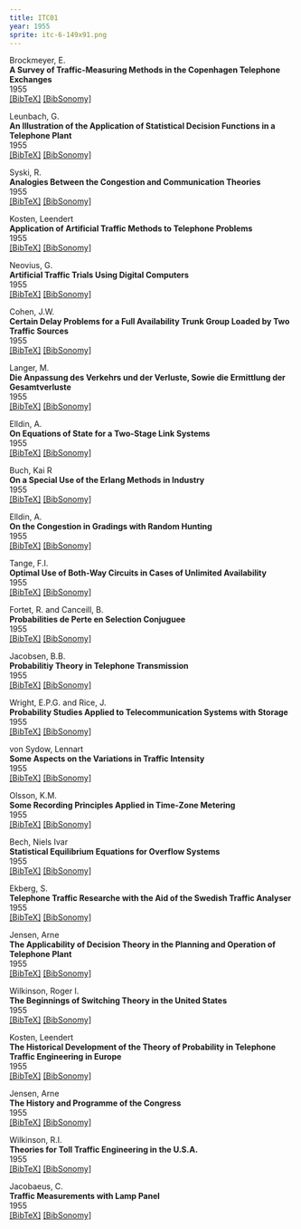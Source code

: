 ```yaml
---
title: ITC01
year: 1955
sprite: itc-6-149x91.png
---
```


Brockmeyer, E.<br/>
**A Survey of Traffic-Measuring Methods in the Copenhagen Telephone Exchanges**<br/>
 1955<br/>
[\[BibTeX\]](javascript:toggleVis('brockmeyer55'))
[\[BibSonomy\]](https://www.bibsonomy.org/bibtex/63939a9cf69231e0a8c2a750e87d8a1d/itc)

<div id="brockmeyer55" style="display: none;" class="bibtex">@inproceedings{brockmeyer55,
    title         = { A Survey of Traffic-Measuring Methods in the Copenhagen Telephone Exchanges },
    year          = { 1955 },
    author        = { Brockmeyer, E. },
    pages         = { 92-105 }
}</div>

Leunbach, G.<br/>
**An Illustration of the Application of Statistical Decision Functions in a Telephone Plant**<br/>
 1955<br/>
[\[BibTeX\]](javascript:toggleVis('leunbach55'))
[\[BibSonomy\]](https://www.bibsonomy.org/bibtex/144f7b93ea570484972a6bf136a1a4ef/itc)

<div id="leunbach55" style="display: none;" class="bibtex">@inproceedings{leunbach55,
    title         = { An Illustration of the Application of Statistical Decision Functions in a Telephone Plant },
    year          = { 1955 },
    author        = { Leunbach, G. },
    pages         = { 130 }
}</div>

Syski, R.<br/>
**Analogies Between the Congestion and Communication Theories**<br/>
 1955<br/>
[\[BibTeX\]](javascript:toggleVis('syski55'))
[\[BibSonomy\]](https://www.bibsonomy.org/bibtex/a76fa7f273ba7b2698080891cd931c54/itc)

<div id="syski55" style="display: none;" class="bibtex">@inproceedings{syski55,
    title         = { Analogies Between the Congestion and Communication Theories },
    year          = { 1955 },
    author        = { Syski, R. },
    pages         = { 124-125 }
}</div>

Kosten, Leendert<br/>
**Application of Artificial Traffic Methods to Telephone Problems**<br/>
 1955<br/>
[\[BibTeX\]](javascript:toggleVis('kosten55_2'))
[\[BibSonomy\]](https://www.bibsonomy.org/bibtex/95c1f965eb2dc0cee98e7751737fec6a/itc)

<div id="kosten55_2" style="display: none;" class="bibtex">@inproceedings{kosten55_2,
    title         = { Application of Artificial Traffic Methods to Telephone Problems },
    year          = { 1955 },
    author        = { Kosten, Leendert },
    pages         = { 107-110 }
}</div>

Neovius, G.<br/>
**Artificial Traffic Trials Using Digital Computers**<br/>
 1955<br/>
[\[BibTeX\]](javascript:toggleVis('neovius55'))
[\[BibSonomy\]](https://www.bibsonomy.org/bibtex/74d40f364d9006fb175cde8fa8437ec5/itc)

<div id="neovius55" style="display: none;" class="bibtex">@inproceedings{neovius55,
    title         = { Artificial Traffic Trials Using Digital Computers },
    year          = { 1955 },
    author        = { Neovius, G. },
    pages         = { 106 }
}</div>

Cohen, J.W.<br/>
**Certain Delay Problems for a Full Availability Trunk Group Loaded by Two Traffic Sources**<br/>
 1955<br/>
[\[BibTeX\]](javascript:toggleVis('cohen55'))
[\[BibSonomy\]](https://www.bibsonomy.org/bibtex/76db459fb4622d747999f4052a9eef4b/itc)

<div id="cohen55" style="display: none;" class="bibtex">@inproceedings{cohen55,
    title         = { Certain Delay Problems for a Full Availability Trunk Group Loaded by Two Traffic Sources },
    year          = { 1955 },
    author        = { Cohen, J.W. },
    pages         = { 57 }
}</div>

Langer, M.<br/>
**Die Anpassung des Verkehrs und der Verluste, Sowie die Ermittlung der Gesamtverluste**<br/>
 1955<br/>
[\[BibTeX\]](javascript:toggleVis('langer55'))
[\[BibSonomy\]](https://www.bibsonomy.org/bibtex/39ce53e3436a5a1871d68d8f1a3b0af3/itc)

<div id="langer55" style="display: none;" class="bibtex">@inproceedings{langer55,
    title         = { Die Anpassung des Verkehrs und der Verluste, Sowie die Ermittlung der Gesamtverluste },
    year          = { 1955 },
    author        = { Langer, M. },
    pages         = { 121-123 }
}</div>

Elldin, A.<br/>
**On Equations of State for a Two-Stage Link Systems**<br/>
 1955<br/>
[\[BibTeX\]](javascript:toggleVis('elldin55_1'))
[\[BibSonomy\]](https://www.bibsonomy.org/bibtex/ca7c57393b449c8d7c59a73cb1d68e30/itc)

<div id="elldin55_1" style="display: none;" class="bibtex">@inproceedings{elldin55_1,
    title         = { On Equations of State for a Two-Stage Link Systems },
    year          = { 1955 },
    author        = { Elldin, A. },
    pages         = { 56 }
}</div>

Buch, Kai R<br/>
**On a Special Use of the Erlang Methods in Industry**<br/>
 1955<br/>
[\[BibTeX\]](javascript:toggleVis('buch55'))
[\[BibSonomy\]](https://www.bibsonomy.org/bibtex/35dbe237b7fa12de08b600fef1f2d642/itc)

<div id="buch55" style="display: none;" class="bibtex">@inproceedings{buch55,
    title         = { On a Special Use of the Erlang Methods in Industry },
    year          = { 1955 },
    author        = { Buch, Kai R },
    pages         = { 76-80 }
}</div>

Elldin, A.<br/>
**On the Congestion in Gradings with Random Hunting**<br/>
 1955<br/>
[\[BibTeX\]](javascript:toggleVis('elldin55_2'))
[\[BibSonomy\]](https://www.bibsonomy.org/bibtex/fdf123707ce1ab793e4be59f36b8062a/itc)

<div id="elldin55_2" style="display: none;" class="bibtex">@inproceedings{elldin55_2,
    title         = { On the Congestion in Gradings with Random Hunting },
    year          = { 1955 },
    author        = { Elldin, A. },
    pages         = { 82 }
}</div>

Tange, F.I.<br/>
**Optimal Use of Both-Way Circuits in Cases of Unlimited Availability**<br/>
 1955<br/>
[\[BibTeX\]](javascript:toggleVis('tange55'))
[\[BibSonomy\]](https://www.bibsonomy.org/bibtex/37c9f50f9869a3cc35103df84bfa1260/itc)

<div id="tange55" style="display: none;" class="bibtex">@inproceedings{tange55,
    title         = { Optimal Use of Both-Way Circuits in Cases of Unlimited Availability },
    year          = { 1955 },
    author        = { Tange, F.I. },
    pages         = { 72 }
}</div>

Fortet, R. and Canceill, B.<br/>
**Probabilities de Perte en Selection Conjuguee**<br/>
 1955<br/>
[\[BibTeX\]](javascript:toggleVis('fortet55'))
[\[BibSonomy\]](https://www.bibsonomy.org/bibtex/8f45b0bd25e88c8a6c5bdcc6167051ed/itc)

<div id="fortet55" style="display: none;" class="bibtex">@inproceedings{fortet55,
    title         = { Probabilities de Perte en Selection Conjuguee },
    year          = { 1955 },
    author        = { Fortet, R. and Canceill, B. },
    pages         = { 41-55 }
}</div>

Jacobsen, B.B.<br/>
**Probabilitiy Theory in Telephone Transmission**<br/>
 1955<br/>
[\[BibTeX\]](javascript:toggleVis('jacobsen55'))
[\[BibSonomy\]](https://www.bibsonomy.org/bibtex/120f8a6d442e31dbf84115801e739cb4/itc)

<div id="jacobsen55" style="display: none;" class="bibtex">@inproceedings{jacobsen55,
    title         = { Probabilitiy Theory in Telephone Transmission },
    year          = { 1955 },
    author        = { Jacobsen, B.B. },
    pages         = { 83-85 }
}</div>

Wright, E.P.G. and Rice, J.<br/>
**Probability Studies Applied to Telecommunication Systems with Storage**<br/>
 1955<br/>
[\[BibTeX\]](javascript:toggleVis('wright55'))
[\[BibSonomy\]](https://www.bibsonomy.org/bibtex/e9c849e2c4bad9079f16558f9515c64d/itc)

<div id="wright55" style="display: none;" class="bibtex">@inproceedings{wright55,
    title         = { Probability Studies Applied to Telecommunication Systems with Storage },
    year          = { 1955 },
    author        = { Wright, E.P.G. and Rice, J. },
    pages         = { 81 }
}</div>

von Sydow, Lennart<br/>
**Some Aspects on the Variations in Traffic Intensity**<br/>
 1955<br/>
[\[BibTeX\]](javascript:toggleVis('vonsydow55'))
[\[BibSonomy\]](https://www.bibsonomy.org/bibtex/88f1ebef2f5a664d86b8c19af86774e3/itc)

<div id="vonsydow55" style="display: none;" class="bibtex">@inproceedings{vonsydow55,
    title         = { Some Aspects on the Variations in Traffic Intensity },
    year          = { 1955 },
    author        = { von Sydow, Lennart },
    pages         = { 58-64 }
}</div>

Olsson, K.M.<br/>
**Some Recording Principles Applied in Time-Zone Metering**<br/>
 1955<br/>
[\[BibTeX\]](javascript:toggleVis('olsson55'))
[\[BibSonomy\]](https://www.bibsonomy.org/bibtex/8ca5c0e23b0339286a4938566bf788a0/itc)

<div id="olsson55" style="display: none;" class="bibtex">@inproceedings{olsson55,
    title         = { Some Recording Principles Applied in Time-Zone Metering },
    year          = { 1955 },
    author        = { Olsson, K.M. },
    pages         = { 74-75 }
}</div>

Bech, Niels Ivar<br/>
**Statistical Equilibrium Equations for Overflow Systems**<br/>
 1955<br/>
[\[BibTeX\]](javascript:toggleVis('bech55'))
[\[BibSonomy\]](https://www.bibsonomy.org/bibtex/99f126858fba9ee2782012cbbea01ed1/itc)

<div id="bech55" style="display: none;" class="bibtex">@inproceedings{bech55,
    title         = { Statistical Equilibrium Equations for Overflow Systems },
    year          = { 1955 },
    author        = { Bech, Niels Ivar },
    pages         = { 66-71 }
}</div>

Ekberg, S.<br/>
**Telephone Traffic Researche with the Aid of the Swedish Traffic Analyser**<br/>
 1955<br/>
[\[BibTeX\]](javascript:toggleVis('ekberg55'))
[\[BibSonomy\]](https://www.bibsonomy.org/bibtex/d7d6d22fdff3460625891f739557e06a/itc)

<div id="ekberg55" style="display: none;" class="bibtex">@inproceedings{ekberg55,
    title         = { Telephone Traffic Researche with the Aid of the Swedish Traffic Analyser },
    year          = { 1955 },
    author        = { Ekberg, S. },
    pages         = { 111-112 }
}</div>

Jensen, Arne<br/>
**The Applicability of Decision Theory in the Planning and Operation of Telephone Plant**<br/>
 1955<br/>
[\[BibTeX\]](javascript:toggleVis('jensen55_2'))
[\[BibSonomy\]](https://www.bibsonomy.org/bibtex/cedfda4c6c862a9632d7e4b5835b77b6/itc)

<div id="jensen55_2" style="display: none;" class="bibtex">@inproceedings{jensen55_2,
    title         = { The Applicability of Decision Theory in the Planning and Operation of Telephone Plant },
    year          = { 1955 },
    author        = { Jensen, Arne },
    pages         = { 126-129 }
}</div>

Wilkinson, Roger I.<br/>
**The Beginnings of Switching Theory in the United States**<br/>
 1955<br/>
[\[BibTeX\]](javascript:toggleVis('wilkinson55_1'))
[\[BibSonomy\]](https://www.bibsonomy.org/bibtex/8a2166f098a7c173d7971a189b9c8960/itc)

<div id="wilkinson55_1" style="display: none;" class="bibtex">@inproceedings{wilkinson55_1,
    title         = { The Beginnings of Switching Theory in the United States },
    year          = { 1955 },
    author        = { Wilkinson, Roger I. },
    pages         = { 14-31 }
}</div>

Kosten, Leendert<br/>
**The Historical Development of the Theory of Probability in Telephone Traffic Engineering in Europe**<br/>
 1955<br/>
[\[BibTeX\]](javascript:toggleVis('kosten55_1'))
[\[BibSonomy\]](https://www.bibsonomy.org/bibtex/b62b7729180501511baf7a7b9895fb6c/itc)

<div id="kosten55_1" style="display: none;" class="bibtex">@inproceedings{kosten55_1,
    title         = { The Historical Development of the Theory of Probability in Telephone Traffic Engineering in Europe },
    year          = { 1955 },
    author        = { Kosten, Leendert },
    pages         = { 32-40 }
}</div>

Jensen, Arne<br/>
**The History and Programme of the Congress**<br/>
 1955<br/>
[\[BibTeX\]](javascript:toggleVis('jensen55_1'))
[\[BibSonomy\]](https://www.bibsonomy.org/bibtex/92534d7e1342ca43ca29dfbfaf0d8201/itc)

<div id="jensen55_1" style="display: none;" class="bibtex">@inproceedings{jensen55_1,
    title         = { The History and Programme of the Congress },
    year          = { 1955 },
    author        = { Jensen, Arne },
    pages         = { 5-13 }
}</div>

Wilkinson, R.I.<br/>
**Theories for Toll Traffic Engineering in the U.S.A.**<br/>
 1955<br/>
[\[BibTeX\]](javascript:toggleVis('wilkinson55_2'))
[\[BibSonomy\]](https://www.bibsonomy.org/bibtex/e54c026a3440b957fbc4ff353236ca3f/itc)

<div id="wilkinson55_2" style="display: none;" class="bibtex">@inproceedings{wilkinson55_2,
    title         = { Theories for Toll Traffic Engineering in the U.S.A. },
    year          = { 1955 },
    author        = { Wilkinson, R.I. },
    pages         = { 65 }
}</div>

Jacobaeus, C.<br/>
**Traffic Measurements with Lamp Panel**<br/>
 1955<br/>
[\[BibTeX\]](javascript:toggleVis('jacobaeus55'))
[\[BibSonomy\]](https://www.bibsonomy.org/bibtex/5c101c350a82a9848a8f3f924657014a/itc)

<div id="jacobaeus55" style="display: none;" class="bibtex">@inproceedings{jacobaeus55,
    title         = { Traffic Measurements with Lamp Panel },
    year          = { 1955 },
    author        = { Jacobaeus, C. },
    pages         = { 91 }
}</div>
